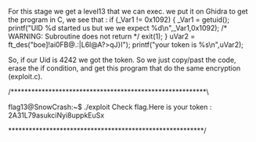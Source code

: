 For this stage we get a level13 that we can exec.
we put it on Ghidra to get the program in C, we see that : 
  if (_Var1 != 0x1092) {
    _Var1 = getuid();
    printf("UID %d started us but we we expect %d\n",_Var1,0x1092);
                    /* WARNING: Subroutine does not return */
    exit(1);
  }
  uVar2 = ft_des("boe]!ai0FB@.:|L6l@A?>qJ}I");
  printf("your token is %s\n",uVar2);

So, if our Uid is 4242 we got the token. So we just copy/past the code, erase the if condition, and get this program that do the same encryption (exploit.c).

/*********************************************************\

flag13@SnowCrash:~$ ./exploit
Check flag.Here is your token : 2A31L79asukciNyi8uppkEuSx

\*********************************************************/
